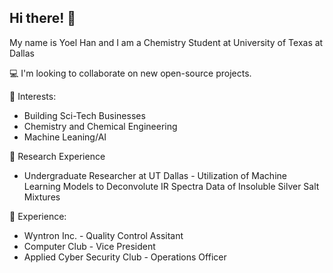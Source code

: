 ## Hi there! 👋
My name is Yoel Han and I am a Chemistry Student at University of Texas at Dallas

💻 I'm looking to collaborate on new open-source projects.

🌱 Interests:
* Building Sci-Tech Businesses
* Chemistry and Chemical Engineering
* Machine Leaning/AI
  
🔬 Research Experience
* Undergraduate Researcher at UT Dallas - Utilization of Machine Learning Models to Deconvolute IR Spectra Data of Insoluble Silver Salt Mixtures
  
💼 Experience:
* Wyntron Inc. - Quality Control Assitant
* Computer Club - Vice President
* Applied Cyber Security Club - Operations Officer




<!--
**JoelPigeon/JoelPigeon** is a ✨ _special_ ✨ repository because its `README.md` (this file) appears on your GitHub profile.

Here are some ideas to get you started:

- 🔭 I’m currently working on ...
- 🌱 I’m currently learning ...
- 👯 I’m looking to collaborate on ...
- 🤔 I’m looking for help with ...
- 💬 Ask me about ...
- 📫 How to reach me: ...
- 😄 Pronouns: ...
- ⚡ Fun fact: ...
-->
